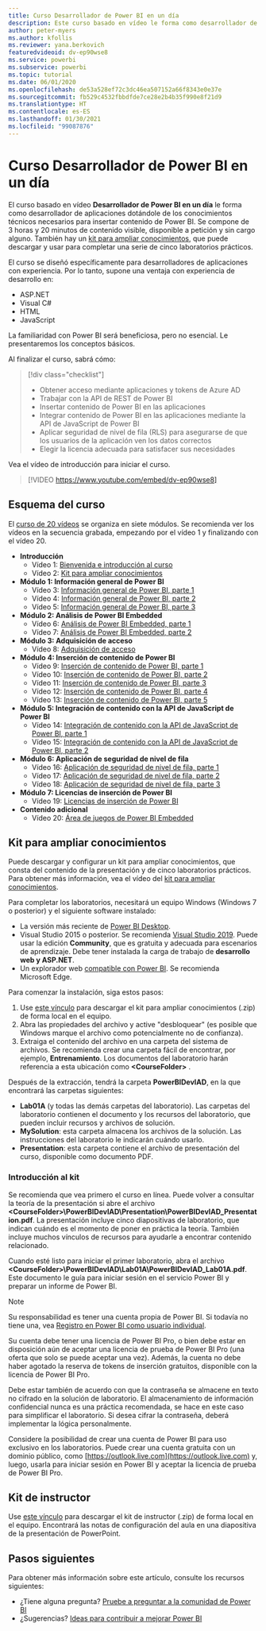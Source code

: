 ```yaml
---
title: Curso Desarrollador de Power BI en un día
description: Este curso basado en vídeo le forma como desarrollador de aplicaciones dotándole de los conocimientos técnicos necesarios para insertar contenido de Power BI.
author: peter-myers
ms.author: kfollis
ms.reviewer: yana.berkovich
featuredvideoid: dv-ep90wse8
ms.service: powerbi
ms.subservice: powerbi
ms.topic: tutorial
ms.date: 06/01/2020
ms.openlocfilehash: de53a528ef72c3dc46ea507152a66f8343e0e37e
ms.sourcegitcommit: fb529c4532fbbdfde7ce28e2b4b35f990e8f21d9
ms.translationtype: HT
ms.contentlocale: es-ES
ms.lasthandoff: 01/30/2021
ms.locfileid: "99087876"
---
```

# <a name="power-bi-developer-in-a-day-course"></a>Curso Desarrollador de Power BI en un día

El curso basado en vídeo **Desarrollador de Power BI en un día** le forma como desarrollador de aplicaciones dotándole de los conocimientos técnicos necesarios para insertar contenido de Power BI. Se compone de 3 horas y 20 minutos de contenido visible, disponible a petición y sin cargo alguno. También hay un [kit para ampliar conocimientos](#self-study-kit), que puede descargar y usar para completar una serie de cinco laboratorios prácticos.

El curso se diseñó específicamente para desarrolladores de aplicaciones con experiencia. Por lo tanto, supone una ventaja con experiencia de desarrollo en:

- ASP.NET
- Visual C#
- HTML
- JavaScript

La familiaridad con Power BI será beneficiosa, pero no esencial. Le presentaremos los conceptos básicos.

Al finalizar el curso, sabrá cómo:

> [!div class="checklist"]
> - Obtener acceso mediante aplicaciones y tokens de Azure AD
> - Trabajar con la API de REST de Power BI
> - Insertar contenido de Power BI en las aplicaciones
> - Integrar contenido de Power BI en las aplicaciones mediante la API de JavaScript de Power BI
> - Aplicar seguridad de nivel de fila (RLS) para asegurarse de que los usuarios de la aplicación ven los datos correctos
> - Elegir la licencia adecuada para satisfacer sus necesidades

Vea el vídeo de introducción para iniciar el curso.

> [!VIDEO https://www.youtube.com/embed/dv-ep90wse8]

## <a name="course-outline"></a>Esquema del curso

El [curso de 20 vídeos](https://www.youtube.com/playlist?list=PL1N57mwBHtN1AGWHnJMhtvJCIG_IlC07D) se organiza en siete módulos. Se recomienda ver los vídeos en la secuencia grabada, empezando por el vídeo 1 y finalizando con el vídeo 20.

- **Introducción**
  - Vídeo 1: [Bienvenida e introducción al curso](https://www.youtube.com/watch?v=dv-ep90wse8&list=PL1N57mwBHtN1AGWHnJMhtvJCIG_IlC07D)
  - Vídeo 2: [Kit para ampliar conocimientos](https://www.youtube.com/watch?v=X0P9Mdqx7sY&list=PL1N57mwBHtN1AGWHnJMhtvJCIG_IlC07D)
- **Módulo 1: Información general de Power BI**
  - Vídeo 3: [Información general de Power BI, parte 1](https://www.youtube.com/watch?v=LD3RlDdRi-0&list=PL1N57mwBHtN1AGWHnJMhtvJCIG_IlC07D)
  - Vídeo 4: [Información general de Power BI, parte 2](https://www.youtube.com/watch?v=jmHXlHI5hn0&list=PL1N57mwBHtN1AGWHnJMhtvJCIG_IlC07D)
  - Vídeo 5: [Información general de Power BI, parte 3](https://www.youtube.com/watch?v=uujSR_7cfL4&list=PL1N57mwBHtN1AGWHnJMhtvJCIG_IlC07D)
- **Módulo 2: Análisis de Power BI Embedded**
  - Vídeo 6: [Análisis de Power BI Embedded, parte 1](https://www.youtube.com/watch?v=2QBnfUwnuMk&list=PL1N57mwBHtN1AGWHnJMhtvJCIG_IlC07D)
  - Vídeo 7: [Análisis de Power BI Embedded, parte 2](https://www.youtube.com/watch?v=7Jda5x7Qe7Q&list=PL1N57mwBHtN1AGWHnJMhtvJCIG_IlC07D)
- **Módulo 3: Adquisición de acceso**
  - Vídeo 8: [Adquisición de acceso](https://www.youtube.com/watch?v=3dYCMTsDT3c&list=PL1N57mwBHtN1AGWHnJMhtvJCIG_IlC07D)
- **Módulo 4: Inserción de contenido de Power BI**
  - Vídeo 9: [Inserción de contenido de Power BI, parte 1](https://www.youtube.com/watch?v=caKS8PQJnyo&list=PL1N57mwBHtN1AGWHnJMhtvJCIG_IlC07D)
  - Vídeo 10: [Inserción de contenido de Power BI, parte 2](https://www.youtube.com/watch?v=XbYt8ZX3q9k&list=PL1N57mwBHtN1AGWHnJMhtvJCIG_IlC07D)
  - Vídeo 11: [Inserción de contenido de Power BI, parte 3](https://www.youtube.com/watch?v=mXmFrHuYVh8&list=PL1N57mwBHtN1AGWHnJMhtvJCIG_IlC07D)
  - Vídeo 12: [Inserción de contenido de Power BI, parte 4](https://www.youtube.com/watch?v=9YNm90K8FhA&list=PL1N57mwBHtN1AGWHnJMhtvJCIG_IlC07D)
  - Vídeo 13: [Inserción de contenido de Power BI, parte 5](https://www.youtube.com/watch?v=hnZ7IWHrMFU&list=PL1N57mwBHtN1AGWHnJMhtvJCIG_IlC07D)
- **Módulo 5: Integración de contenido con la API de JavaScript de Power BI**
  - Vídeo 14: [Integración de contenido con la API de JavaScript de Power BI, parte 1](https://www.youtube.com/watch?v=wmeEEHQmQqw&list=PL1N57mwBHtN1AGWHnJMhtvJCIG_IlC07D)
  - Vídeo 15: [Integración de contenido con la API de JavaScript de Power BI, parte 2](https://www.youtube.com/watch?v=TSEjZl0dGfM&list=PL1N57mwBHtN1AGWHnJMhtvJCIG_IlC07D)
- **Módulo 6: Aplicación de seguridad de nivel de fila**
  - Vídeo 16: [Aplicación de seguridad de nivel de fila, parte 1](https://www.youtube.com/watch?v=8O4hzGI8FFg&list=PL1N57mwBHtN1AGWHnJMhtvJCIG_IlC07D)
  - Vídeo 17: [Aplicación de seguridad de nivel de fila, parte 2](https://www.youtube.com/watch?v=8mxg8LtLx4I&list=PL1N57mwBHtN1AGWHnJMhtvJCIG_IlC07D)
  - Vídeo 18: [Aplicación de seguridad de nivel de fila, parte 3](https://www.youtube.com/watch?v=OdgtbIIM9pk&list=PL1N57mwBHtN1AGWHnJMhtvJCIG_IlC07D)
- **Módulo 7: Licencias de inserción de Power BI**
  - Vídeo 19: [Licencias de inserción de Power BI](https://www.youtube.com/watch?v=ipmip6ARnks&list=PL1N57mwBHtN1AGWHnJMhtvJCIG_IlC07D)
- **Contenido adicional**
  - Vídeo 20: [Área de juegos de Power BI Embedded](https://www.youtube.com/watch?v=U3qeQRwWhRc&list=PL1N57mwBHtN1AGWHnJMhtvJCIG_IlC07D)

## <a name="self-study-kit"></a>Kit para ampliar conocimientos

Puede descargar y configurar un kit para ampliar conocimientos, que consta del contenido de la presentación y de cinco laboratorios prácticos. Para obtener más información, vea el vídeo del [kit para ampliar conocimientos](https://www.youtube.com/watch?v=X0P9Mdqx7sY).

Para completar los laboratorios, necesitará un equipo Windows (Windows 7 o posterior) y el siguiente software instalado:

- La versión más reciente de [Power BI Desktop](../fundamentals/desktop-get-the-desktop.md).
- Visual Studio 2015 o posterior. Se recomienda [Visual Studio 2019](https://visualstudio.microsoft.com/downloads/). Puede usar la edición **Community**, que es gratuita y adecuada para escenarios de aprendizaje. Debe tener instalada la carga de trabajo de **desarrollo web y ASP.NET**.
- Un explorador web [compatible con Power BI](../fundamentals/power-bi-browsers.md). Se recomienda Microsoft Edge.

Para comenzar la instalación, siga estos pasos:

1. Use [este vínculo](https://aka.ms/deviad-student) para descargar el kit para ampliar conocimientos (.zip) de forma local en el equipo.
1. Abra las propiedades del archivo y active "desbloquear" (es posible que Windows marque el archivo como potencialmente no de confianza).
1. Extraiga el contenido del archivo en una carpeta del sistema de archivos. Se recomienda crear una carpeta fácil de encontrar, por ejemplo, **Entrenamiento**. Los documentos del laboratorio harán referencia a esta ubicación como **&lt;CourseFolder&gt;** .

Después de la extracción, tendrá la carpeta **PowerBIDevIAD**, en la que encontrará las carpetas siguientes:

- **Lab01A** (y todas las demás carpetas del laboratorio). Las carpetas del laboratorio contienen el documento y los recursos del laboratorio, que pueden incluir recursos y archivos de solución.
- **MySolution**: esta carpeta almacena los archivos de la solución. Las instrucciones del laboratorio le indicarán cuándo usarlo.
- **Presentation**: esta carpeta contiene el archivo de presentación del curso, disponible como documento PDF.

### <a name="get-started-with-the-kit"></a>Introducción al kit

Se recomienda que vea primero el curso en línea. Puede volver a consultar la teoría de la presentación si abre el archivo **&lt;CourseFolder&gt;\PowerBIDevIAD\Presentation\PowerBIDevIAD_Presentation.pdf**. La presentación incluye cinco diapositivas de laboratorio, que indican cuándo es el momento de poner en práctica la teoría. También incluye muchos vínculos de recursos para ayudarle a encontrar contenido relacionado.

Cuando esté listo para iniciar el primer laboratorio, abra el archivo **&lt;CourseFolder&gt;\PowerBIDevIAD\Lab01A\PowerBIDevIAD_Lab01A.pdf**. Este documento le guía para iniciar sesión en el servicio Power BI y preparar un informe de Power BI.

> [!NOTE]
> Su responsabilidad es tener una cuenta propia de Power BI. Si todavía no tiene una, vea [Registro en Power BI como usuario individual](../fundamentals/service-self-service-signup-for-power-bi.md).
>
> Su cuenta debe tener una licencia de Power BI Pro, o bien debe estar en disposición aún de aceptar una licencia de prueba de Power BI Pro (una oferta que solo se puede aceptar una vez). Además, la cuenta no debe haber agotado la reserva de tokens de inserción gratuitos, disponible con la licencia de Power BI Pro.
>
> Debe estar también de acuerdo con que la contraseña se almacene en texto no cifrado en la solución de laboratorio. El almacenamiento de información confidencial nunca es una práctica recomendada, se hace en este caso para simplificar el laboratorio. Si desea cifrar la contraseña, deberá implementar la lógica personalmente.
>
> Considere la posibilidad de crear una cuenta de Power BI para uso exclusivo en los laboratorios. Puede crear una cuenta gratuita con un dominio público, como [https://outlook.live.com](https://outlook.live.com) y, luego, usarla para iniciar sesión en Power BI y aceptar la licencia de prueba de Power BI Pro.

## <a name="instructor-kit"></a>Kit de instructor

Use [este vínculo](https://aka.ms/deviad-instructor) para descargar el kit de instructor (.zip) de forma local en el equipo. Encontrará las notas de configuración del aula en una diapositiva de la presentación de PowerPoint.

## <a name="next-steps"></a>Pasos siguientes

Para obtener más información sobre este artículo, consulte los recursos siguientes:

- ¿Tiene alguna pregunta? [Pruebe a preguntar a la comunidad de Power BI](https://community.powerbi.com/)
- ¿Sugerencias? [Ideas para contribuir a mejorar Power BI](https://ideas.powerbi.com/)